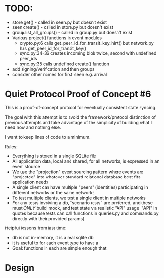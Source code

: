 # TODO:

 - store.get() - called in seen.py but doesn't exist
  - seen.create() - called in store.py but doesn't exist
  - group.list_all_groups() - called in group.py but doesn't exist
- Various project() functions in event modules
  - crypto.py:6 calls get_peer_id_for_transit_key_hint() but network.py has get_peer_id_for_transit_key()
  - sync.py:34-36 creates incoming blob twice, second with undefined peer_ids
  - sync.py:35 calls undefined create() function
- add signing/verification and then groups
- consider other names for first_seen e.g. arrival

# Quiet Protocol Proof of Concept #6

This is a proof-of-concept protocol for eventually consistent state syncing.

The goal with this attempt is to avoid the framework/protocol distinction of previous attempts and take advantage of the simplicity of building what I need now and nothing else.

I want to keep lines of code to a minimum.

Rules:

- Everything is stored in a single SQLite file
- All application data, local and shared, for all networks, is expressed in an event stource
- We use the "projection" event sourcing pattern where events are "projected" into whatever standard relational database best fits application needs
- A single client can have multiple "peers" (identities) participating in different networks or the same networks.
- To test multiple clients, we test a single client in multiple networks
- For any tests involving a db, "scenario tests" are preferred, and these must *ONLY* build, mock, and test state via realistic "API" usage ("API" in quotes because tests can call functions in queries.py and commands.py directly with their provided params)

Helpful lessons from last time:

- db is not in-memory, it is a real sqlite db
- it is useful to for each event type to have a 
- Goal: functions in each are simple enough that 

# Design 

